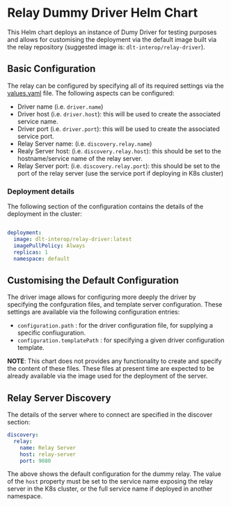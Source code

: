 <!--
 Copyright IBM Corp. All Rights Reserved.

 SPDX-License-Identifier: CC-BY-4.0
 -->
# Relay Dummy Driver Helm Chart

This Helm chart deploys an instance of Dumy Driver for testing purposes and allows for customising the deployment via the default image built via the relay repository (suggested image is: `dlt-interop/relay-driver`).

## Basic Configuration

The relay can be configured by specifying all of its required settings via the [values.yaml](values.yaml) file. The following aspects can be configured:

- Driver name (i.e. `driver.name`)
- Driver host (i.e. `driver.host`): this will be used to create the associated service name.
- Driver port (i.e. `driver.port`): this will be used to create the associated service port.
- Relay Server name: (i.e. `discovery.relay.name`)
- Realy Server host: (i.e. `discovery.relay.host`): this should be set to the hostname/service name of the relay server.
- Relay Server port: (i.e. `discovery.relay.port`): this should be set to the port of the relay server (use the service port if deploying in K8s cluster)

### Deployment details

The following section of the configuration contains the details of the deployment in the cluster:

```yaml

deployment:
  image: dlt-interop/relay-driver:latest
  imagePullPolicy: Always
  replicas: 1
  namespace: default
```


## Customising the Default Configuration

The driver image allows for configuring more deeply the driver by specifying the confguration files, and template server configuration. These settings are available via the following configuration entries:

- `configuration.path` : for the driver configuration file, for supplying a specific confiuguration.
- `configuration.templatePath` : for specifying a given driver configuration template.

__NOTE__: This chart does not provides any functionality to create and specify the content of these files. These files at present time are expected to be already available via the image used for the deployment of the server.

## Relay Server Discovery

The details of the server where to connect are specified in the discover section:

```yaml
discovery:
  relay:
    name: Relay Server
    host: relay-server
    port: 9080
```

The above shows the default configuration for the dummy relay. The value of the `host` property must be set to the service name exposing the relay server in the K8s cluster, or the full service name if deployed in another namespace.